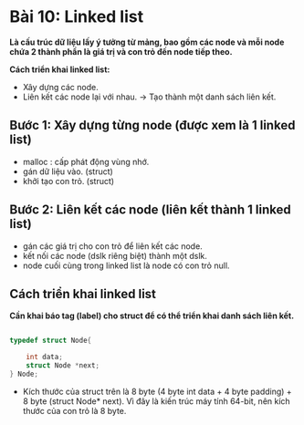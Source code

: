 # Bài 10: Linked list
__Là cấu trúc dữ liệu lấy ý tưởng từ mảng, bao gồm các node và mỗi node chứa 2 thành phần là giá trị và con trỏ đến node tiếp theo.__

__Cách triển khai linked list:__
+ Xây dựng các node.
+ Liên kết các node lại với nhau.
-> Tạo thành một danh sách liên kết.

## Bước 1: Xây dựng từng node (được xem là 1 linked list)
+ malloc : cấp phát động vùng nhớ.
+ gán dữ liệu vào. (struct)
+ khởi tạo con trỏ. (struct)

## Bước 2: Liên kết các node (liên kết thành 1 linked list)
+ gán các giá trị cho con trỏ để liên kết các node.
+ kết nối các node (dslk riêng biệt) thành một dslk.
+ node cuối cùng trong linked list là node có con trỏ null.

## Cách triển khai linked list
__Cần khai báo tag (label) cho struct để có thể triển khai danh sách liên kết.__

```c

typedef struct Node{

    int data;
    struct Node *next;  
} Node;

```

+ Kích thước của struct trên là 8 byte (4 byte int data + 4 byte padding) + 8 byte (struct Node* next). Vì đây là kiến trúc máy tính 64-bit, nên kích thước của con trỏ là 8 byte.
